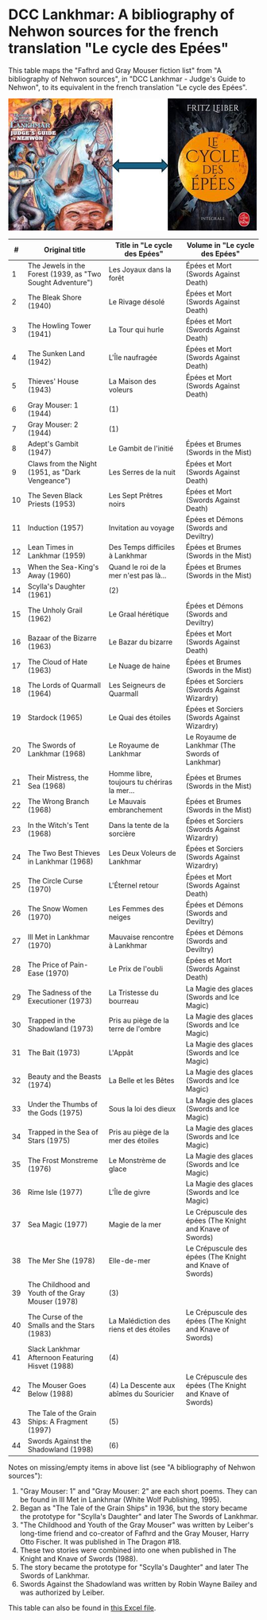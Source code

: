 
# DCC Lankhmar: A bibliography of Nehwon sources for the french translation "Le cycle des Epées"

This table maps the "Fafhrd and Gray
Mouser fiction list" from "A bibliography of Nehwon sources", in "DCC Lankhmar - Judge's Guide to Nehwon", to its equivalent in the french translation "Le cycle des Epées".

![nehwon-french](./assets/nehwon-french.jpg "A bibliography of Nehwon sources")

| # | Original title | Title in "Le cycle des Epées" | Volume in "Le cycle des Epées" |
| ---- | ------- | -------- | -------- |
1 | The Jewels in the Forest (1939, as "Two Sought Adventure") | Les Joyaux dans la forêt | Épées et Mort (Swords Against Death)    | 
2 | The Bleak Shore (1940) | Le Rivage désolé| Épées et Mort (Swords Against Death)    | 
3 | The Howling Tower (1941) | La Tour qui hurle| Épées et Mort (Swords Against Death)    | 
4 | The Sunken Land (1942) | L'Île naufragée| Épées et Mort (Swords Against Death)    | 
5 | Thieves' House (1943) | La Maison des voleurs| Épées et Mort (Swords Against Death)    | 
6 | Gray Mouser: 1 (1944) | (1) |  | 
7 | Gray Mouser: 2 (1944) | (1) |  | 
8 | Adept's Gambit (1947) | Le Gambit de l'initié | Épées et Brumes (Swords in the Mist) | 
9 | Claws from the Night (1951, as "Dark Vengeance") | Les Serres de la nuit | Épées et Mort (Swords Against Death)    | 
10 | The Seven Black Priests (1953) | Les Sept Prêtres noirs | Épées et Mort (Swords Against Death)    | 
11 | Induction (1957) | Invitation au voyage | Épées et Démons (Swords and Deviltry) | 
12 | Lean Times in Lankhmar (1959) | Des Temps difficiles à Lankhmar | Épées et Brumes (Swords in the Mist) | 
13 | When the Sea-King's Away (1960) | Quand le roi de la mer n'est pas là... | Épées et Brumes (Swords in the Mist) | 
14 | Scylla's Daughter (1961) | (2) |  | 
15 | The Unholy Grail (1962) | Le Graal hérétique | Épées et Démons (Swords and Deviltry) | 
16 | Bazaar of the Bizarre (1963) | Le Bazar du bizarre | Épées et Mort (Swords Against Death)    | 
17 | The Cloud of Hate (1963) | Le Nuage de haine | Épées et Brumes (Swords in the Mist) | 
18 | The Lords of Quarmall (1964) | Les Seigneurs de Quarmall | Épées et Sorciers (Swords Against Wizardry)  | 
19 | Stardock (1965) | Le Quai des étoiles | Épées et Sorciers (Swords Against Wizardry)  | 
20 | The Swords of Lankhmar (1968) | Le Royaume de Lankhmar | Le Royaume de Lankhmar (The Swords of Lankhmar) | 
21 | Their Mistress, the Sea (1968) | Homme libre, toujours tu chériras la mer... | Épées et Brumes (Swords in the Mist) | 
22 | The Wrong Branch (1968) | Le Mauvais embranchement | Épées et Brumes (Swords in the Mist) | 
23 | In the Witch's Tent (1968) | Dans la tente de la sorcière | Épées et Sorciers (Swords Against Wizardry)  | 
24 | The Two Best Thieves in Lankhmar (1968) | Les Deux Voleurs de Lankhmar | Épées et Sorciers (Swords Against Wizardry)  | 
25 | The Circle Curse (1970) | L'Éternel retour | Épées et Mort (Swords Against Death)    | 
26 | The Snow Women (1970) | Les Femmes des neiges | Épées et Démons (Swords and Deviltry) | 
27 | Ill Met in Lankhmar (1970) | Mauvaise rencontre à Lankhmar | Épées et Démons (Swords and Deviltry) | 
28 | The Price of Pain-Ease (1970) | Le Prix de l'oubli | Épées et Mort (Swords Against Death)    | 
29 | The Sadness of the Executioner (1973) | La Tristesse du bourreau | La Magie des glaces (Swords and Ice Magic) | 
30 | Trapped in the Shadowland (1973) | Pris au piège de la terre de l'ombre | La Magie des glaces (Swords and Ice Magic) | 
31 | The Bait (1973) | L'Appât | La Magie des glaces (Swords and Ice Magic) | 
32 | Beauty and the Beasts (1974) | La Belle et les Bêtes | La Magie des glaces (Swords and Ice Magic) | 
33 | Under the Thumbs of the Gods (1975) | Sous la loi des dieux | La Magie des glaces (Swords and Ice Magic) | 
34 | Trapped in the Sea of Stars (1975) | Pris au piège de la mer des étoiles | La Magie des glaces (Swords and Ice Magic) | 
35 | The Frost Monstreme (1976) | Le Monstrème de glace | La Magie des glaces (Swords and Ice Magic) | 
36 | Rime Isle (1977) | L'Île de givre | La Magie des glaces (Swords and Ice Magic) | 
37 | Sea Magic (1977) | Magie de la mer | Le Crépuscule des épées (The Knight and Knave of Swords) | 
38 | The Mer She (1978) | Elle-de-mer | Le Crépuscule des épées (The Knight and Knave of Swords) | 
39 | The Childhood and Youth of the Gray Mouser (1978) | (3) |  | 
40 | The Curse of the Smalls and the Stars (1983) | La Malédiction des riens et des étoiles | Le Crépuscule des épées (The Knight and Knave of Swords) | 
41 | Slack Lankhmar Afternoon Featuring Hisvet (1988) | (4)  |  | 
42 | The Mouser Goes Below (1988) | (4) La Descente aux abîmes du Souricier | Le Crépuscule des épées (The Knight and Knave of Swords) |
43 | The Tale of the Grain Ships: A Fragment (1997) | (5) |  | 
44 | Swords Against the Shadowland (1998) | (6) |  | 


Notes on missing/empty items in above list (see "A bibliography of Nehwon sources"): 
1. "Gray Mouser: 1" and "Gray Mouser: 2" are each short poems. They can be found in Ill Met in Lankhmar (White Wolf Publishing, 1995).
2.  Began as "The Tale of the Grain Ships" in 1936, but the story became the prototype for "Scylla's Daughter" and later The Swords of Lankhmar.
3.  "The Childhood and Youth of the Gray Mouser" was written by Leiber's long-time friend and co-creator of Fafhrd and the Gray Mouser, Harry Otto Fischer. It was published in The Dragon #18.
4.  These two stories were combined into one when published in The Knight and Knave of Swords (1988).
5.  The story became the prototype for "Scylla's Daughter" and later The Swords of Lankhmar.
6.  Swords Against the Shadowland was written by Robin Wayne Bailey and was authorized by Leiber.

This table can also be found in [this Excel file](./assets/leiber-books-novels.xlsx).